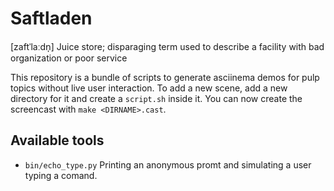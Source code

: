 # Saftladen

[zaftˈlaːdn̩] Juice store; disparaging term used to describe a facility with bad organization or poor service

This repository is a bundle of scripts to generate asciinema demos for pulp topics without live user interaction.
To add a new scene, add a new directory for it and create a `script.sh` inside it.
You can now create the screencast with `make <DIRNAME>.cast`.

## Available tools
* `bin/echo_type.py` Printing an anonymous promt and simulating a user typing a comand.
